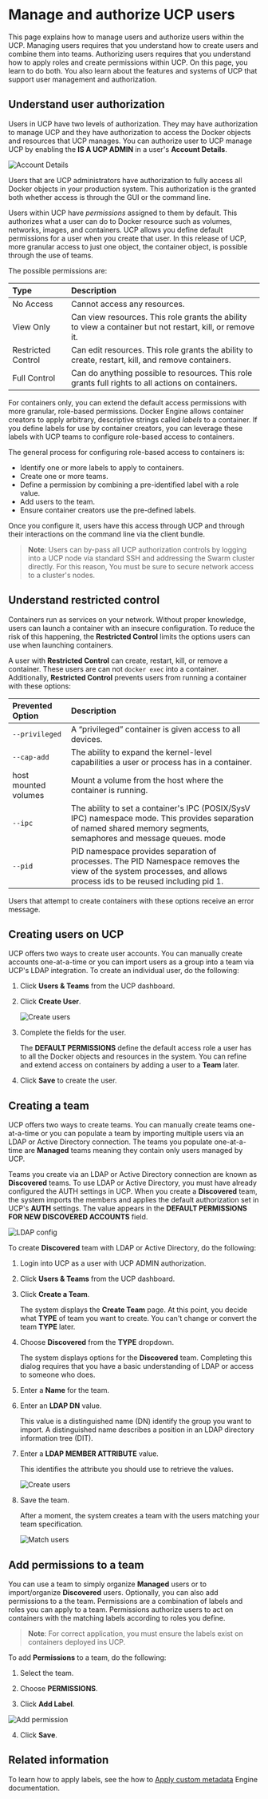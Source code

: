 <!--[metadata]>
+++
aliases = [ "/ucp/manage/monitor-manage-users/"]
title = "Manage and authorize users"
description = "Manage and authorize users"
keywords = ["authorize, authentication, users, teams, UCP, Docker, objects"]
[menu.main]
parent="mn_ucp_user_management"
identifier="ucp_manage_users"
+++
<![end-metadata]-->

# Manage and authorize UCP users

This page explains how to manage users and authorize users within the UCP.
Managing users requires that you understand how to create users and combine them
into teams. Authorizing users requires that you understand how to apply roles
and create permissions within UCP.  On this page, you learn to do both. You also
learn about the features and systems of UCP that support user management and
authorization.

## Understand user authorization

Users in UCP have two levels of authorization. They may have authorization to
manage UCP and they have authorization to access the Docker objects and
resources that UCP manages. You can authorize user to UCP manage UCP by enabling
the **IS A UCP ADMIN** in a user's **Account Details**.

![Account Details](../images/account_details.png)

Users that are UCP administrators have authorization to fully access all Docker
objects in your production system. This authorization is the granted both
whether access is through the GUI or the command line.

Users within UCP have *permissions* assigned to them by default. This authorizes
what a user can do to Docker resource such as volumes, networks, images, and
containers. UCP allows you define default permissions for a user when you create
that user. In this release of UCP, more granular access to just one object, the
container object, is possible through the use of teams.

The possible permissions are:

| Type               | Description                                                                                               |
|:-------------------|:----------------------------------------------------------------------------------------------------------|
| No Access          | Cannot access any resources.                                                                              |
| View Only          | Can view resources. This role grants the ability to view a container but not restart, kill, or remove it. |
| Restricted Control | Can edit resources. This role grants the ability to create, restart, kill, and remove containers.         |
| Full Control       | Can do anything possible to resources. This role grants full rights to all actions on containers.         |

For containers only, you can extend the default access permissions with more
granular, role-based permissions. Docker Engine allows container creators to
apply arbitrary, descriptive strings called *labels* to a container. If you
define labels for use by container creators, you can leverage these
labels with UCP teams to configure role-based access to containers.

The general process for configuring role-based access to containers is:

* Identify one or more labels to apply to containers.
* Create one or more teams.
* Define a permission by combining a pre-identified label with a role value.
* Add users to the team.
* Ensure container creators use the pre-defined labels.

Once you configure it, users have this access through UCP and through their
interactions on the command line via the client bundle.

>**Note**: Users can by-pass all UCP authorization controls by logging into a UCP node via
standard SSH and addressing the Swarm cluster directly. For this reason, You
must be sure to secure network access to a cluster's nodes.   

## Understand restricted control

Containers run as services on your network. Without proper knowledge, users can
launch a container with an insecure configuration. To reduce the risk of this
happening, the **Restricted Control** limits the options users can use when
launching containers.

A user with **Restricted Control** can create, restart, kill, or remove a
container. These users are can not `docker exec` into a container. Additionally,
**Restricted Control** prevents users from running a container with these
options:

| Prevented Option     | Description                                                                                                                                                         |
|:---------------------|:--------------------------------------------------------------------------------------------------------------------------------------------------------------------|
| `--privileged`       | A “privileged” container is given access to all devices.                                                                                                            |
| `--cap-add`          | The ability to expand the kernel-level capabilities a user or process has in a  container.                                                                          |
| host mounted volumes | Mount a volume from the host where the container is running.                                                                                                        |
| `--ipc`              | The ability to set a container's IPC (POSIX/SysV IPC) namespace mode. This provides separation of named shared memory segments, semaphores and message queues. mode |
| `--pid`              | PID namespace provides separation of processes. The PID Namespace removes the view of the system processes, and allows process ids to be reused including pid 1.    |

Users that attempt to create containers with these options receive an error message.

## Creating users on UCP

UCP offers two ways to create user accounts. You can manually create accounts
one-at-a-time or you can import users as a group into a team via UCP's LDAP
integration. To create an individual user, do the following:

1. Click **Users & Teams** from the UCP dashboard.

2. Click **Create User**.

    ![Create users](../images/create_user.png)

3. Complete the fields for the user.

    The **DEFAULT PERMISSIONS** define the default access role a user has to all
    the Docker objects and resources in the system. You can refine and extend access
    on containers by adding a user to a **Team** later.

4. Click **Save** to create the user.

## Creating a team

UCP offers two ways to create teams. You can manually create teams one-at-a-time
or you can populate a team by importing multiple users via an LDAP or Active
Directory connection. The teams you populate one-at-a-time are **Managed** teams
meaning they contain only users managed by UCP.

Teams you create via an LDAP or Active Directory connection are known as
**Discovered** teams. To use LDAP or Active Directory, you must have already
configured the AUTH settings in UCP. When you create a **Discovered** team, the
system imports the members and applies the default authorization set in UCP's
**AUTH** settings. The value appears in the **DEFAULT PERMISSIONS FOR NEW
DISCOVERED ACCOUNTS** field.   

![LDAP config](../images/ldap_access.png)

To create **Discovered** team with LDAP or Active Directory, do the following:

1. Login into UCP as a user with UCP ADMIN authorization.

2. Click **Users & Teams** from the UCP dashboard.

3. Click **Create a Team**.

    The system displays the **Create Team** page. At this point, you decide what
    **TYPE** of team you want to create. You can't change or convert the team
    **TYPE** later.

4. Choose **Discovered** from the **TYPE** dropdown.

    The system displays options for the **Discovered** team. Completing this
    dialog requires that you have a basic understanding of LDAP or access to
    someone who does.

5. Enter a **Name** for the team.

5. Enter an **LDAP DN** value.

    This value is a distinguished name (DN) identify the group you want to
    import. A distinguished name describes a position in an LDAP
    directory information tree (DIT).

6. Enter a **LDAP MEMBER ATTRIBUTE** value.

    This identifies the attribute you should use to retrieve the values.

    ![Create users](../images/save_team.png)

7. Save the team.

    After a moment, the system creates a team with the users matching
    your team specification.

    ![Match users](../images/match_list.png)

## Add permissions to a team

You can use a team to simply organize **Managed** users or to import/organize
**Discovered** users. Optionally, you can also add permissions to a the team.
Permissions are a combination of labels and roles you can apply to a team.
Permissions authorize users to act on containers with the matching labels
according to roles you define.

>**Note**: For correct application, you must ensure the labels exist on
containers deployed ins UCP.  

To add **Permissions** to a team, do the following:

1. Select the team.

2. Choose **PERMISSIONS**.

3. Click **Add Label**.

  ![Add permission](../images/add_permission.png)

4. Click **Save**.

## Related information

To learn how to apply labels, see the how to [Apply custom
metadata](/engine/userguide/labels-custom-metadata.md)
Engine documentation.
